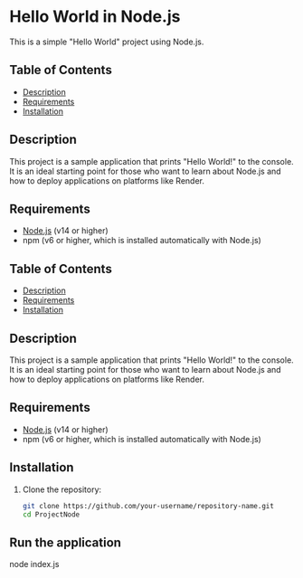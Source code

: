 # Hello World in Node.js

This is a simple "Hello World" project using Node.js.

## Table of Contents

- [Description](#description)
- [Requirements](#requirements)
- [Installation](#installation)

## Description

This project is a sample application that prints "Hello World!" to the console. It is an ideal starting point for those who want to learn about Node.js and how to deploy applications on platforms like Render.

## Requirements

- [Node.js](https://nodejs.org/) (v14 or higher)
- npm (v6 or higher, which is installed automatically with Node.js)

## Table of Contents

- [Description](#description)
- [Requirements](#requirements)
- [Installation](#installation)

## Description

This project is a sample application that prints "Hello World!" to the console. It is an ideal starting point for those who want to learn about Node.js and how to deploy applications on platforms like Render.

## Requirements

- [Node.js](https://nodejs.org/) (v14 or higher)
- npm (v6 or higher, which is installed automatically with Node.js)

## Installation

1. Clone the repository:

   ```bash
   git clone https://github.com/your-username/repository-name.git
   cd ProjectNode
   ```

## Run the application

node index.js
